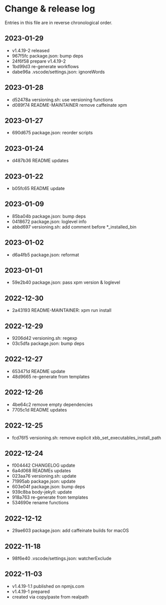 # Change & release log

Entries in this file are in reverse chronological order.

## 2023-01-29

* v1.4.19-2 released
* 967f5fc package.json: bump deps
* 24f6f58 prepare v1.4.19-2
* 1bd99d3 re-generate workflows
* dabe96a .vscode/settings.json: ignoreWords

## 2023-01-28

* d52478a versioning.sh: use versioning functions
* d089f74 README-MAINTAINER remove caffeinate xpm

## 2023-01-27

* 690d675 package.json: reorder scripts

## 2023-01-24

* d487b36 README updates

## 2023-01-22

* b05fc65 README update

## 2023-01-09

* 85ba04b package.json: bump deps
* 0418672 package.json: loglevel info
* abbd697 versioning.sh: add comment before *_installed_bin

## 2023-01-02

* d6a4fb5 package.json: reformat

## 2023-01-01

* 59e2b40 package.json: pass xpm version & loglevel

## 2022-12-30

* 2a43193 README-MAINTAINER: xpm run install

## 2022-12-29

* 9206d42 versioning.sh: regexp
* 03c5dfa package.json: bump deps

## 2022-12-27

* 653471d README update
* 48d9665 re-generate from templates

## 2022-12-26

* 4be64c2 remove empty dependencies
* 7705c1d README updates

## 2022-12-25

* fcd76f5 versioning.sh: remove explicit xbb_set_executables_install_path

## 2022-12-24

* f004442 CHANGELOG update
* 6a4d068 READMEs updates
* 023aa76 versioning.sh: update
* 71995ab package.json: update
* 603e04f package.json: bump deps
* 939c8ba body-jekyll: update
* 918a763 re-generate from templates
* 534690e rename functions

## 2022-12-12

* 29ae603 package.json: add caffeinate builds for macOS

## 2022-11-18

* 98f6e40 .vscode/settings.json: watcherExclude

## 2022-11-03

* v1.4.19-1.1 published on npmjs.com
* v1.4.19-1 prepared
* created via copy/paste from realpath
